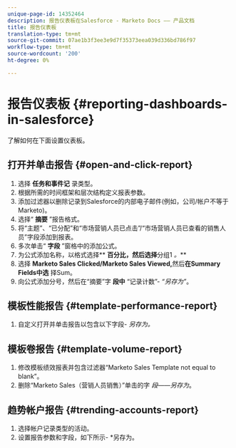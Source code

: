 ```yaml
---
unique-page-id: 14352464
description: 报告仪表板在Salesforce - Marketo Docs —— 产品文档
title: 报告仪表板
translation-type: tm+mt
source-git-commit: 07ae1b3f3ee3e9d7f35373eea039d336bd786f97
workflow-type: tm+mt
source-wordcount: '200'
ht-degree: 0%

---
```



# 报告仪表板 {#reporting-dashboards-in-salesforce}

了解如何在下面设置仪表板。

## 打开并单击报告 {#open-and-click-report}

1. 选择 **任务和事件记** 录类型。
1. 根据所需的时间框架和层次结构定义报表参数。
1. 添加过滤器以删除记录到Salesforce的内部电子邮件(例如，公司/帐户不等于Marketo)。
1. 选择“ **摘要** ”报告格式。
1. 将“主题”、“已分配”和“市场营销人员已点击”/“市场营销人员已查看的销售人员”字段添加到报表。
1. 多次单击“ **字段** ”窗格中的添加公式。
1. 为公式添加名称，以格式选择** **百分比，然后选择**&#x200B;分组1 *。***
1. 选择 **Marketo Sales Clicked/Marketo Sales Viewed,**&#x200B;然后&#x200B;**在Summary Fields中选** 择Sum。
1. 向公式添加分号，然后在“摘要”字 **段中** “记录计数”- *“另存为”*。

## 模板性能报告 {#template-performance-report}

1. 自定义打开并单击报告以包含以下字段- *另存为。*

## 模板卷报告 {#template-volume-report}

1. 修改模板绩效报表并包含过滤器“Marketo Sales Template not equal to blank”。
1. 删除“Marketo Sales（营销人员销售）”单击的字 *段——另存为*。

## 趋势帐户报告 {#trending-accounts-report}

1. 选择帐户记录类型的活动。
1. 设置报告参数和字段，如下所示- *另存为。

